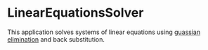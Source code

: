 # LinearEquationsSolver
This application solves systems of linear equations using [guassian elimination](https://en.wikipedia.org/wiki/Gaussian_elimination) and back substitution.  



